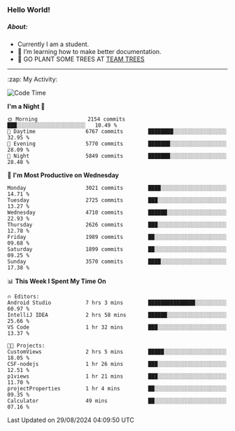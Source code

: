 ### Hello World!

##### About:
- Currently I am a student.
- 🌱 I’m learning how to make better documentation.
- 🌱 GO PLANT SOME TREES AT [TEAM TREES](https://teamtrees.org/)

---
  <summary>:zap: My Activity:</summary>
  
<!--START_SECTION:waka-->
![Code Time](http://img.shields.io/badge/Code%20Time-1%2C424%20hrs%2011%20mins-blue)

**I'm a Night 🦉** 

```text
🌞 Morning                2154 commits        ███░░░░░░░░░░░░░░░░░░░░░░   10.49 % 
🌆 Daytime                6767 commits        ████████░░░░░░░░░░░░░░░░░   32.95 % 
🌃 Evening                5770 commits        ███████░░░░░░░░░░░░░░░░░░   28.09 % 
🌙 Night                  5849 commits        ███████░░░░░░░░░░░░░░░░░░   28.48 % 
```
📅 **I'm Most Productive on Wednesday** 

```text
Monday                   3021 commits        ████░░░░░░░░░░░░░░░░░░░░░   14.71 % 
Tuesday                  2725 commits        ███░░░░░░░░░░░░░░░░░░░░░░   13.27 % 
Wednesday                4710 commits        ██████░░░░░░░░░░░░░░░░░░░   22.93 % 
Thursday                 2626 commits        ███░░░░░░░░░░░░░░░░░░░░░░   12.78 % 
Friday                   1989 commits        ██░░░░░░░░░░░░░░░░░░░░░░░   09.68 % 
Saturday                 1899 commits        ██░░░░░░░░░░░░░░░░░░░░░░░   09.25 % 
Sunday                   3570 commits        ████░░░░░░░░░░░░░░░░░░░░░   17.38 % 
```


📊 **This Week I Spent My Time On** 

```text
🔥 Editors: 
Android Studio           7 hrs 3 mins        ███████████████░░░░░░░░░░   60.97 % 
IntelliJ IDEA            2 hrs 58 mins       ██████░░░░░░░░░░░░░░░░░░░   25.66 % 
VS Code                  1 hr 32 mins        ███░░░░░░░░░░░░░░░░░░░░░░   13.37 % 

🐱‍💻 Projects: 
CustomViews              2 hrs 5 mins        █████░░░░░░░░░░░░░░░░░░░░   18.05 % 
CSF-nodejs               1 hr 26 mins        ███░░░░░░░░░░░░░░░░░░░░░░   12.51 % 
p1views                  1 hr 21 mins        ███░░░░░░░░░░░░░░░░░░░░░░   11.70 % 
projectProperties        1 hr 4 mins         ██░░░░░░░░░░░░░░░░░░░░░░░   09.35 % 
Calculator               49 mins             ██░░░░░░░░░░░░░░░░░░░░░░░   07.16 % 
```


 Last Updated on 29/08/2024 04:09:50 UTC
<!--END_SECTION:waka-->
